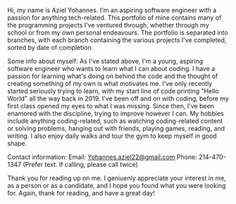 Hi, my name is Aziel Yohannes. I'm an aspiring software engineer with a passion for anything tech-related.
This portfolio of mine contains many of the programming projects I've ventured through, whether through my school or from my own personal endeavours.
The portfolio is separated into branches, with each branch containing the various projects I've completed, sorted by date of completion.

Some info about myself:
As I've stated above, I'm a young, aspiring software engineer who wants to learn what I can about coding. I have a passion for learning what's doing on behind the code
and the thought of creating something of my own is what motivates me.
I've only recently started seriously trying to learn, with my start line of code printing "Hello World" all the way back in 2019. I've been off and on with coding, before my first class
opened my eyes to what I was missing. Since then, I've been enamored with the discipline, trying to improve however I can.
My hobbies include anything coding-related, such as watching coding-related content or solving problems, hanging out with friends, playing games, reading, and writing. I also enjoy
daily walks and tour the gym to keep myself in good shape. 

Contact information:
Email: Yohannes.aziel22@gmail.com
Phone: 214-470-1347 (Prefer text. If calling, please call twice)

Thank you for reading up on me. I geniuenly appreciate your interest in me, as a person or as a candidate, and I hope you found what you were looking for.
Again, thank for reading, and have a great day!
